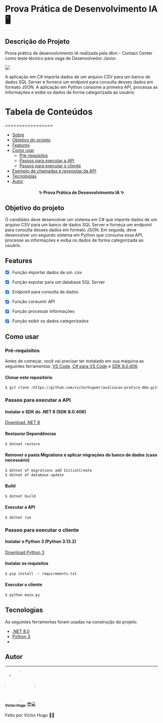 # Prova Prática de Desenvolvimento IA 🖥️

## Descrição do Projeto
Prova prática de desenvolvimento IA realizada pela dbm - Contact Center como teste técnico para vaga de Desenvolvedor Júnior.

<img src="https://img.shields.io/static/v1?label=csharp&message=Python&color=7159c1&style=for-the-badge&logo=ghost"/>

A aplicação em C# importa dados de um arquivo CSV para um banco de dados SQL Server e fornece um endpoint para consulta desses dados em formato JSON. A aplicação em Python consome a primeira API, processa as informações e exibe os dados de forma categorizada ao usuário.

# Tabela de Conteúdos
=================
<!--ts-->
   * [Sobre](#descrição-do-projeto)
   * [Objetivo do projeto](#objetivo-do-projeto)
   * [Features](#features)
   * [Como usar](#como-usar)
      * [Pré-requisitos](#pré-requisitos)
      * [Passos para executar a API](#passos-para-executar-a-api)
      * [Passos para executar o cliente](#passos-para-executar-o-cliente)
   * [Exemplo de chamadas e respostas da API](#exemplo)
   * [Tecnologias](#tecnologias)
   * [Autor](#autor)
<!--te-->

<h4 align="center"> 
	✨  Prova Prática de Desenvolvimento IA  ✨
</h4>

## Objetivo do projeto

O candidato deve desenvolver um sistema em C# que importe dados de um arquivo CSV para um banco de dados SQL Server e forneça um endpoint para consulta desses dados em formato JSON. Em seguida, deve desenvolver um segundo sistema em Python que consuma essa API, processe as informações e exiba os dados de forma categorizada ao usuário.

## Features

- [x] Função importar dados de um .csv
- [x] Função expotar para um database SQL Server
- [x] Endpoint para consulta de dados

- [x] Função consumir API
- [x] Função processar informações
- [x] Função exibir os dados categorizados

## Como usar

### Pré-requisitos

Antes de começar, você vai precisar ter instalado em sua máquina as seguintes ferramentas:
[VS Code](https://code.visualstudio.com/download), [C# para VS Code](https://marketplace.visualstudio.com/items?itemName=ms-dotnettools.csharp) e [SDK 8.0.406](https://dotnet.microsoft.com/en-us/download/dotnet/8.0).

#### Clonar este repositório

```bash
$ git clone <https://github.com/victorhugomr/avaliacao-pratica-dbm.git>
```

### Passos para executar a API

#### Instalar o SDK do .NET 8 (SDK 8.0.406)
[Download .NET 8](https://dotnet.microsoft.com/en-us/download/dotnet/8.0)

#### Restaurar Dependências
```bash
$ dotnet restore
```

#### Remover a pasta Migrations e aplicar migrações do banco de dados (caso necessário)
```bash
$ dotnet ef migrations add InitialCreate
$ dotnet ef database update
```

#### Build
```bash
$ dotnet build
```

#### Executar a API
```bash
$ dotnet run
```

### Passos para executar o cliente

#### Instalar o Python 3 (Python 3.13.2)
[Download Python 3](https://www.python.org/downloads/)

#### Instalar os requisitos
```bash
$ pip install -r requirements.txt
```

#### Executar o cliente
```bash
$ python main.py
```


## Tecnologias

As seguintes ferramentas foram usadas na construção do projeto:

- [.NET 8.0](https://dotnet.microsoft.com/en-us/)
- [Python 3](https://www.python.org/)
- 

## Autor
---

<a href="https://github.com/victorhugomr">
 <img style="border-radius: 50%;" src="https://avatars.githubusercontent.com/u/22302873?v=4" width="100px;" alt=""/>
 <br />
 <sub><b>Victor Hugo</b></sub></a> <a href="https://github.com/victorhugomr">😎💻</a>

Feito por Victor Hugo 👋🏽
